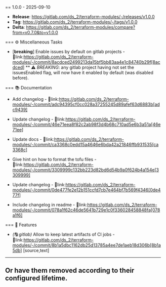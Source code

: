 == 1.0.0 - 2025-09-10

* **Release**: https://gitlab.com/ds_2/terraform-modules/-/releases/v1.0.0
* **Tag**: https://gitlab.com/ds_2/terraform-modules/-/tags/v1.0.0
* **Delta**: https://gitlab.com/ds_2/terraform-modules/compare?from=v0.7.0&to=v1.0.0

=== ⚙️ Miscellaneous Tasks

* [**breaking**] Enable issues by default on gitlab projects - 🔗link:https://gitlab.com/ds_2/terraform-modules/-/commit/8acdced2499213da15bf5bb83aa4e1c84740b29f[8acdced]
** ⚠️ *BREAKING*: any gitlab project having not set the issuesEnabled flag, will now have it enabled by default (was disabled before).


=== 📚 Documentation

* Add changelog - 🔗link:https://gitlab.com/ds_2/terraform-modules/-/commit/adc94395cf0cc028a37255245d89afef63d6883b[adc9439]

* Update changelog - 🔗link:https://gitlab.com/ds_2/terraform-modules/-/commit/46e71eea8f82c2ab98f3d4b68c710ad5e6b3a51a[46e71ee]

* Update docs - 🔗link:https://gitlab.com/ds_2/terraform-modules/-/commit/ca3368c0edd15a4646e6bda42a21846ffb931535[ca3368c]

* Give hint on how to format the tofu files - 🔗link:https://gitlab.com/ds_2/terraform-modules/-/commit/3309999c132bb223d82bd6d54b9a0f624b4a154e[3309999]

* Update changelog - 🔗link:https://gitlab.com/ds_2/terraform-modules/-/commit/0de477fe2e12b151ccfd7cb7e464bf7b569f4346[0de477f]

* Include changelog in readme - 🔗link:https://gitlab.com/ds_2/terraform-modules/-/commit/078a1f62c46de5641b729e1c0f336028458848fa[078a1f6]



=== 🚀 Features

* *(🔠 gitlab)* Allow to keep latest artifacts of CI jobs - 🔗link:https://gitlab.com/ds_2/terraform-modules/-/commit/8b1a5dbc1162db25d13785a4ee7de1aeb18d306b[8b1a5db]
[source,text]
----
Or have them removed according to their configured lifetime.
----
